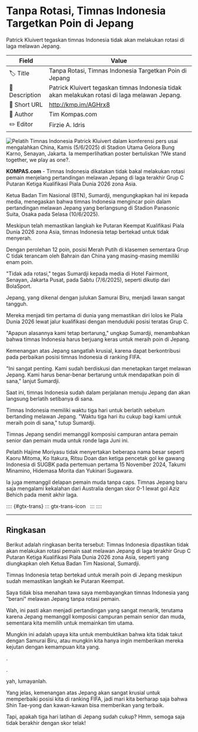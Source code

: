 # Tanpa Rotasi, Timnas Indonesia Targetkan Poin di Jepang

Patrick Kluivert tegaskan timnas Indonesia tidak akan melakukan rotasi di laga melawan Jepang.

| Field         | Value                                                       |
|---------------|-------------------------------------------------------------|
| 🏷️ Title       | Tanpa Rotasi, Timnas Indonesia Targetkan Poin di Jepang |
| 📝 Description | Patrick Kluivert tegaskan timnas Indonesia tidak akan melakukan rotasi di laga melawan Jepang. |
| 🔗 Short URL   | http://kmp.im/AGHrx8 |
| 👤 Author      | Tim Kompas.com |
| ✏️ Editor      | Firzie A. Idris |

![Pelatih Timnas Indonesia Patrick Kluivert dalam konferensi pers usai mengalahkan China, Kamis (5/6/2025) di Stadion Utama Gelora Bung Karno, Senayan, Jakarta. Ia memperlihatkan poster bertuliskan ?We stand together, we play as one?. ](https://asset.kompas.com/crops/N7up6aVmodALEaFL4tt1d4J9QXs=/177x0:3298x2081/750x500/data/photo/2025/06/06/684244077cd99.jpeg)

**KOMPAS.com** - Timnas Indonesia dikatakan tidak bakal melakukan rotasi pemain menjelang pertandingan melawan Jepang di laga terakhir Grup C Putaran Ketiga Kualifikasi Piala Dunia 2026 zona Asia.

Ketua Badan Tim Nasional (BTN), Sumardji, mengungkapkan hal ini kepada media, menegaskan bahwa timnas Indonesia mengincar poin dalam pertandingan melawan Jepang yang berlangsung di Stadion Panasonic Suita, Osaka pada Selasa (10/6/2025).

Meskipun telah memastikan langkah ke Putaran Keempat Kualifikasi Piala Dunia 2026 zona Asia, timnas Indonesia tetap bertekad untuk tidak menyerah.

Dengan perolehan 12 poin, posisi Merah Putih di klasemen sementara Grup C tidak terancam oleh Bahrain dan China yang masing-masing memiliki enam poin.

"Tidak ada rotasi," tegas Sumardji kepada media di Hotel Fairmont, Senayan, Jakarta Pusat, pada Sabtu (7/6/2025), seperti dikutip dari BolaSport.

Jepang, yang dikenal dengan julukan Samurai Biru, menjadi lawan sangat tangguh.

Mereka menjadi tim pertama di dunia yang memastikan diri lolos ke Piala Dunia 2026 lewat jalur kualifikasi dengan menduduki posisi teratas Grup C.

"Apapun alasannya kami tetap bertarung," ungkap Sumardji, menambahkan bahwa timnas Indonesia harus berjuang keras untuk meraih poin di Jepang.

Kemenangan atas Jepang sangatlah krusial, karena dapat berkontribusi pada perbaikan posisi timnas Indonesia di ranking FIFA.

"Ini sangat penting. Kami sudah berdiskusi dan menetapkan target melawan Jepang. Kami harus benar-benar bertarung untuk mendapatkan poin di sana," lanjut Sumardji.

Saat ini, timnas Indonesia sudah dalam perjalanan menuju Jepang dan akan langsung berlatih setibanya di sana.

Timnas Indonesia memiliki waktu tiga hari untuk berlatih sebelum bertanding melawan Jepang. "Waktu tiga hari itu cukup bagi kami untuk meraih poin di sana," tutup Sumardji.

Timnas Jepang sendiri memanggil komposisi campuran antara pemain senior dan pemain muda untuk ronde laga Juni ini.

Pelatih Hajime Moriyasu tidak menyertakan beberapa nama besar seperti Kaoru Mitoma, Ko Itakura, Ritsu Doan dan ketiga pencetak gol ke gawang Indonesia di SUGBK pada pertemuan pertama 15 November 2024, Takumi Minamino, Hidemasa Morita dan Yukinari Sugawara.

Ia juga memanggil delapan pemain muda tanpa caps. Timnas Jepang baru saja mengalami kekalahan dari Australia dengan skor 0-1 lewat gol Aziz Behich pada menit akhir laga.

:::: {#gtx-trans}
::: gtx-trans-icon
 
:::
::::

---
## Ringkasan

Berikut adalah ringkasan berita tersebut: Timnas Indonesia dipastikan tidak akan melakukan rotasi pemain saat melawan Jepang di laga terakhir Grup C Putaran Ketiga Kualifikasi Piala Dunia 2026 zona Asia, seperti yang diungkapkan oleh Ketua Badan Tim Nasional, Sumardji.

 Timnas Indonesia tetap bertekad untuk meraih poin di Jepang meskipun sudah memastikan langkah ke Putaran Keempat.



Saya tidak bisa menahan tawa saya membayangkan timnas Indonesia yang "berani" melawan Jepang tanpa rotasi pemain.

 Wah, ini pasti akan menjadi pertandingan yang sangat menarik, terutama karena Jepang memanggil komposisi campuran pemain senior dan muda, sementara kita memilih untuk memainkan tim utama.

 Mungkin ini adalah upaya kita untuk membuktikan bahwa kita tidak takut dengan Samurai Biru, atau mungkin kita hanya ingin memberikan mereka kejutan dengan kemampuan kita yang.

.

.

 yah, lumayanlah.

 Yang jelas, kemenangan atas Jepang akan sangat krusial untuk memperbaiki posisi kita di ranking FIFA, jadi mari kita berharap saja bahwa Shin Tae-yong dan kawan-kawan bisa memberikan yang terbaik.

 Tapi, apakah tiga hari latihan di Jepang sudah cukup? Hmm, semoga saja tidak berakhir dengan skor telak!
